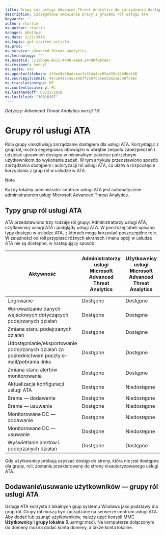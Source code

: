 ```yaml
---
title: Grupy ról usługi Advanced Threat Analytics do zarządzania dostępem | Dokumentacja firmy Microsoft
description: Szczegółowe omówienie pracy z grupami ról usługi ATA.
keywords: ''
author: rkarlin
ms.author: rkarlin
manager: mbaldwin
ms.date: 3/21/2018
ms.topic: get-started-article
ms.prod: ''
ms.service: advanced-threat-analytics
ms.technology: ''
ms.assetid: 3715b69e-e631-449b-9aed-144d0f9bcee7
ms.reviewer: bennyl
ms.suite: ems
ms.openlocfilehash: 3fdee9a98adaaacfa354a4ce95ad45c12b9be548
ms.sourcegitcommit: 49c3e41714a5a46ff2607cbced50a31ec90fc90c
ms.translationtype: MT
ms.contentlocale: pl-PL
ms.lasthandoff: 03/22/2018
ms.locfileid: "30010197"
---
```

*Dotyczy: Advanced Threat Analytics wersji 1.9*




# <a name="ata-role-groups"></a>Grupy ról usługi ATA

Rola grupy umożliwiają zarządzanie dostępem dla usługi ATA. Korzystając z grup ról, można segregować obowiązki w obrębie zespołu zabezpieczeń i udzielać uprawnień dostępu w minimalnym zakresie potrzebnym użytkownikom do wykonania zadań. W tym artykule przedstawiono sposób zarządzania dostępem i autoryzacji ról usługi ATA, co ułatwia rozpoczęcie korzystania z grup ról w usłudze w ATA.

> [!NOTE]
> Każdy lokalny administrator centrum usługi ATA jest automatycznie administratorem usługi Microsoft Advanced Threat Analytics.

## <a name="types-of-ata-role-groups"></a>Typy grup ról usługi ATA 

ATA przedstawiono trzy rodzaje ról grupy: Administratorzy usługi ATA, użytkownicy usługi ATA i podglądy usługi ATA. W poniższej tabeli opisano typy dostępu w usłudze ATA, z których mogą korzystać poszczególne role. W zależności od roli przypisać różnych ekranach i menu opcji w usłudze ATA nie są dostępne, w następujący sposób:

|Aktywność |Administratorzy usługi Microsoft Advanced Threat Analytics|Użytkownicy usługi Microsoft Advanced Threat Analytics|Osoby przeglądające usługę Microsoft Advanced Threat Analytics|
|----|----|----|----|
|Logowanie|Dostępne|Dostępne|Dostępne|
|Wprowadzanie danych wejściowych dotyczących podejrzanych działań|Dostępne|Dostępne|Niedostępne|
|Zmiana stanu podejrzanych działań|Dostępne|Dostępne|Niedostępne|
|Udostępnianie/eksportowanie podejrzanych działań za pośrednictwem poczty e-mail/pobrania linku|Dostępne|Dostępne|Niedostępne|
|Zmiana stanu alertów monitorowania|Dostępne|Dostępne|Niedostępne|
|Aktualizacja konfiguracji usługi ATA|Dostępne|Niedostępne|Niedostępne|
|Brama — dodawanie|Dostępne|Niedostępne|Niedostępne|
|Brama — usuwanie |Dostępne|Niedostępne|Niedostępne|
|Monitorowane DC — dodawanie |Dostępne|Niedostępne|Niedostępne|
|Monitorowane DC — usuwanie|Dostępne|Niedostępne|Niedostępne|
|Wyświetlanie alertów i podejrzanych działań|Dostępne|Dostępne|Dostępne|


Gdy użytkownicy próbują uzyskać dostęp do strony, która nie jest dostępna dla grupy, roli, zostanie przekierowany do strony nieautoryzowanego usługi ATA. 

## <a name="add--remove-users---ata-role-groups"></a>Dodawanie\usuwanie użytkowników — grupy ról usługi ATA 

Usługa ATA korzysta z lokalnych grup systemu Windows jako podstawy dla grup ról. Grupy ról muszą być zarządzane na serwerze centrum usługi ATA.
Aby dodać lub usunąć użytkowników, należy użyć konsoli MMC **Użytkownicy i grupy lokalne** (Lusrmgr.msc). Na komputerze dołączonym do domeny można dodać konta domeny, a także konta lokalne. 

